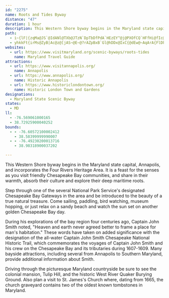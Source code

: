 ```yaml
---
id: "2275"
name: Roots and Tides Byway
distance: "47"
duration: 1 hour
description: This Western Shore byway begins in the Maryland state capital, Annapolis, and incorporates the Four Rivers Heritage Area. It parallels the western shore of the Chesapeake Bay, connecting historic Annapolis to the rediscovered town of London, and quaint villages and farms.
path:
  - i~{lF|{zqMa@JS`@IdANl@TXb@JTzN`DpTbDfPdA`HEzEY^@j@PXOfCQ`HFfHi@fIc@dDyBfNeA`FiHvWq@`Ds@dHEvD@xBiAfRa@xBwHdZSvBOZ[xDcBzJmAzJzZvP|H~ExIlEpm@nTzY`KdJrBbDlA|CvBrAlApI|KvAxA~BpBzK`FhWhPxSzLtZpVtK~HpCrCbPgYlBuChBq@xf@oLrRpC`L`AxAVr@X|@z@zArCrCiDfSgSv\s]be@xWtPfJ~IrFvBdBfItIvGzFdy@zn@bCxAfCjA~CdAnDn@|DPjEKxC_@nBa@zBy@rHmDxZaQzCsAlEmA|Eg@nDEnj@RxEWrCg@|Bs@zGeDr^eSfPaKjBcA|Bm@nCg@zEEbDJ|En@lKdCtKdD|GzDvA`@|\xHvI~A|BdAjHbGnBp@fCd@nCS|Bk@pZgL~CUrABpE|@vE?~C_@fC_Ank@k[~C_CdGsFx@eAh@uA|@gFVmDAyAsA}TIkCKiRYoPNsLnl@v@tBGxAe@bDwChA{@~@e@nP{G|@YdAM`AB`Ab@`Al@hIzKdCxD~FzKfKrNn@r@dHzFxV~RzK~HrBdA`LlEnKlD|IdCiBzMcDxW|MrBzB^n@Vd@f@rDfHpBtRxB|U?nGSrB[|BoA`FgB~Es@xAkH|KjEmAbAe@hEmD|@WrCGjGXvIvAhAOrHmDlFh@rE|@`FdEhAzBnAhBZxAx@tBp@d@j@L|BdAbCjCx@ZxAPxBf@hAYx@o@r@]xB?xA{@^_@l@UxCc@rCb@bA^`BvAh@dAL~AXl@~Ap@R@b@Qt@_AXg@ZyARe@~@g@vDm@ZCpBLxBi@xAEm@{RP{D^aDz@iEHmADaCI_By@uHG_CzAqXF{B]sC}DaSCaAhRkGx@_@fA_A\k@zAcDdBqCv@YxB_@t@?n@P\R^f@Tp@rA~Gt@zAhEfDx@\b@DdDYrD^|FNzBY\Ht@`@b@@h@[z@wBf@m@`GiGzA}@n@Ob@?~@^rBtAz@PfBLlA`@zAhC|AhBN~@^pFb@`AbAjA`J|Fd@n@b@lAv@`D\~@h@l@xCfC\h@bEhMrAjAbC`@h@x@|YaIvA_Ad@g@d@}@|@sB^gCDuDy@_Ti@wJUqA}EoLmCoI}BgEo@_Bu@qCm@oES}CLyTTeCb@gBz@sBfA}At@m@bCiArAUtLu@n@Wb@a@Zi@N{@ByAIyCOyAY_AY_@e@[oAMkJf@mFkBsBaAEWn@yDZwEKiEcB}VYcMb@gKNsBx@{AhAW~BUxLy@nERtHr@dGTfAA|BYj@?vTtFbDdAd@^bClA~F`BpAZrQlBjc@zEXLA~ElFR`KxA|DFhFS`Ho@tIk@~Af@nD`D`CpApNnEnCh@pDXdOKn`@{AjJKpCM`BWpEqA~c@eUbC_ArDq@|Ig@`tCaKt]{AlEKhCJbBXfEhBz`@nVjExBjAx@f@j@p@tA\vBIxCe@nHZfEl@dEZxAn@xApEhFhE`DdEpE`FnD~HdExD~Cl@FdBEpDo@xARx@`@|ElFtApBh@fAx@~BrBjYErCW~CaArHO|DBbBNxBn@vDjBhFzGbNbB`ClDjDrDhCrFpCjAd@zANbGMxARrB|@~AxAbPvTvAfCdAlC~@dDnA`G|BbOJrBBbFPrB`@`Bt@fB|DrFvG|JbAvC^~BXnI~@pCjLjPlJrHxLbNhArBbB`FxA|FlAlC~AzBfHxG~BfDhBfD`FnKnC`K`CrF
  - yhkkFt{irMs@ZyB|Ac@z@[jAS~@E~@?rAZpBxB`Gl@hDDx@IxC{@dEw@~AqArA{FlDkJtJmFrGcBdCuChFq@~Ag@dC}@pKDhBl@tFHjB?`A]`G
websites:
  - url: https://www.visitmaryland.org/scenic-byways/roots-tides
    name: Maryland Travel Guide
attractions:
  - url: https://www.visitannapolis.org/
    name: Annapolis
  - url: https://www.annapolis.org/
    name: Historic Annapolis
  - url: https://www.historiclondontown.org/
    name: Historic London Town and Gardens
designations:
  - Maryland State Scenic Byway
states:
  - MD
ll:
  - -76.569061000165
  - 38.72925900040252
bounds:
  - - -76.60572100002412
    - 38.58399999990007
  - - -76.49230200013716
    - 38.98318900037202

---
```


This Western Shore byway begins in the Maryland state capital, Annapolis, and incorporates the Four Rivers Heritage Area. It is a feast for the senses as you visit friendly Chesapeake Bay communities, and share in their warmth, absorb their culture and explore their deep maritime roots.

Step through one of the several National Park Service's designated Chesapeake Bay Gateways in the area and be introduced to the beauty of a true natural treasure. Come sailing, paddling, bird watching, museum hopping, or just relax on a sandy beach and watch the sun set on another golden Chesapeake Bay day.

During his explorations of the bay region four centuries ago, Captain John Smith noted, "Heaven and earth never agreed better to frame a place for man's habitation." These words have taken on added significance with the designation of the all-water Captain John Smith Chesapeake National Historic Trail, which commemorates the voyages of Captain John Smith and his crew on the Chesapeake Bay and its tributaries during 1607-1609. Many bayside attractions, including several from Annapolis to Southern Maryland, provide additional information about Smith.

Driving through the picturesque Maryland countryside be sure to see the colonial mansion, Tulip Hill, and the historic West River Quaker Burying Ground. Also plan a visit to St. James's Church where, dating from 1665, the church graveyard contains two of the oldest known tombstones in Maryland.
